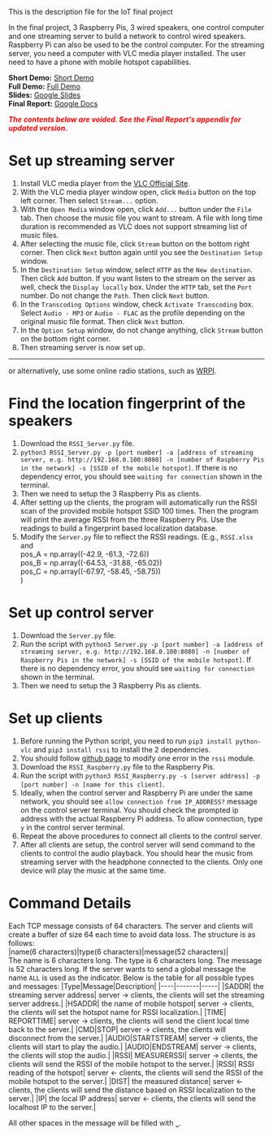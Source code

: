 This is the description file for the IoT final project


In the final project, 3 Raspberry Pis, 3 wired speakers, one control computer and one streaming server to build a network to control wired speakers. Raspberry Pi can also be used to be the control computer. For the streaming server, you need a computer with VLC media player installed. The user need to have a phone with mobile hotspot capabilities. 


**Short Demo:** [Short Demo](https://youtu.be/-1pG2TTVRKY)  
**Full Demo:** [Full Demo](https://youtu.be/Ytn-jPnTPTY)  
**Slides:** [Google Slides](https://docs.google.com/presentation/d/1ZKCDQBvoIXoaRCJKD-73gI4yF7cQ5Ve4T34pEpJ1A2Q/edit?usp=sharing)  
**Final Report:** [Google Docs](https://docs.google.com/document/d/1tK4vvEy43rZNPsVUKbmMAsqnzWZ4k2_EBfzdRdwpKUE/edit?usp=sharing)



***<span style="color:red">The contents below are voided. See the Final Report's appendix for updated version.</span>***
# Set up streaming server
1. Install VLC media player from the [VLC Official Site](https://www.videolan.org/).
2. With the VLC media player window open, click `Media` button on the top left corner. Then select `Stream...` option.
3. With the `Open Media` window open, click `Add...` button under the `File` tab. Then choose the music file you want to stream. A file with long time duration is recommended as VLC does not support streaming list of music files.
4. After selecting the music file, click `Stream` button on the bottom right corner. Then click `Next` button again until you see the `Destination Setup` window.
5. In the `Destination Setup` window, select `HTTP` as the `New destination`. Then click `Add` button. If you want listen to the stream on the server as well, check the `Display locally` box. Under the `HTTP` tab, set the `Port` number. Do not change the `Path`. Then click `Next` button.
6. In the `Transcoding Options` window, check `Activate Transcoding` box. Select `Audio - MP3` or `Audio - FLAC` as the profile depending on the original music file format. Then click `Next` button.
7. In the `Option Setup` window, do not change anything, click `Stream` button on the bottom right corner.
8. Then streaming server is now set up.  
------------------
or alternatively, use some online radio stations, such as [WRPI](https://www.wrpi.org/).

# Find the location fingerprint of the speakers
1. Download the `RSSI_Server.py` file.
2. `python3 RSSI_Server.py -p [port number] -a [address of streaming server, e.g. http://192.168.0.100:8080] -n [number of Raspberry Pis in the network] -s [SSID of the mobile hotspot]`. If there is no dependency error, you should see `waiting for connection` shown in the terminal. 
3. Then we need to setup the 3 Raspberry Pis as clients. 
4. After setting up the clients, the program will automatically run the RSSI scan of the provided mobile hotspot SSID 100 times. Then the program will print the average RSSI from the three Raspberry Pis. Use the readings to build a fingerprint based localization database. 
5. Modify the `Server.py` file to reflect the RSSI readings. (E.g., `RSSI.xlsx` and  
pos_A = np.array((-42.9, -61.3, -72.6))  
pos_B = np.array((-64.53, -31.88, -65.02))  
pos_C = np.array((-67.97, -58.45, -58.75))  
)

# Set up control server
1. Download the `Server.py` file.
2. Run the script with `python3 Server.py -p [port number] -a [address of streaming server, e.g. http://192.168.0.100:8080] -n [number of Raspberry Pis in the network] -s [SSID of the mobile hotspot]`. If there is no dependency error, you should see `waiting for connection` shown in the terminal. 
3. Then we need to setup the 3 Raspberry Pis as clients.

# Set up clients
1. Before running the Python script, you need to run `pip3 install python-vlc` and `pip3 install rssi` to install the 2 dependencies.
2. You should follow [github page](https://github.com/jvillagomez/rssi_module/issues/1) to modify one error in the `rssi` module.
3. Download the `RSSI_Raspberry.py` file to the Raspberry Pis.
4. Run the script with `python3 RSSI_Raspberry.py -s [server address] -p [port number] -n [name for this client]`. 
5. Ideally, when the control server and Raspberry Pi are under the same network, you should see `allow connection from IP_ADDRESS?` message on the control server terminal. You should check the prompted ip address with the actual Raspberry Pi address. To allow connection, type `y` in the control server terminal.
6. Repeat the above procedures to connect all clients to the control server.
7. After all clients are setup, the control server will send command to the clients to control the audio playback. You should hear the music from streaming server with the headphone connected to the clients. Only one device will play the music at the same time.


# Command Details
Each TCP message consists of 64 characters. The server and clients will create a buffer of size 64 each time to avoid data loss. The structure is as follows:  
|name(6 characters)|type(6 characters)|message(52 characters)|  
The name is 6 characters long. The type is 6 characters long. The message is 52 characters long. If the server wants to send a global message the name `ALL` is used as the indicator.
Below is the table for all possible types and messages:
|Type|Message|Description|
|----|-------|-----|
|SADDR| the streaming server address| server &#8594; clients, the clients will set the streaming server address.|
|HSADDR| the name of mobile hotspot| server &#8594; clients, the clients will set the hotspot name for RSSI localization.|
|TIME| REPORTTIME| server &#8594; clients, the clients will send the client local time back to the server.|
|CMD|STOP| server &#8594; clients, the clients will disconnect from the server.|
|AUDIO|STARTSTREAM| server &#8594; clients, the clients will start to play the audio.|
|AUDIO|ENDSTREAM| server &#8594; clients, the clients will stop the audio.|
|RSSI| MEASURERSSI| server &#8594; clients, the clients will send the RSSI of the mobile hotspot to the server.|
|RSSI| RSSI reading of the hotspot| server &#8592; clients, the clients will send the RSSI of the mobile hotspot to the server.|
|DIST| the measured distance| server &#8592; clients, the clients will send the distance based on RSSI localization to the server.|
|IP| the local IP address| server &#8592; clients, the clients will send the localhost IP to the server.|  

All other spaces in the message will be filled with `␣`.

